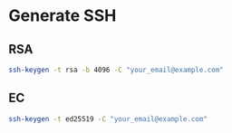# Generate SSH

## RSA

```sh
ssh-keygen -t rsa -b 4096 -C "your_email@example.com"
```

## EC

```sh
ssh-keygen -t ed25519 -C "your_email@example.com"
```
